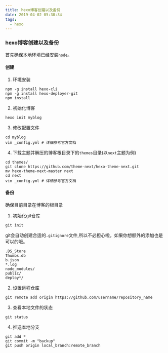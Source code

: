 ```yaml
---
title: hexo博客创建以及备份
date: 2019-04-02 05:30:34
tags:
  - hexo
---
```

### hexo博客创建以及备份
首先确保本地环境已经安装`node`。
#### 创建
1. 环境安装
```
npm -g install hexo-cli 
npm -g install hexo-deployer-git
npm install
```
2. 初始化博客
```
hexo init myblog
```
3. 修改配置文件
```
cd myblog
vim _config.yml # 详细参考官方文档
```
4. 下载主题并解压的博客根目录下的`themes`目录(以`next`主题为例)
```
cd themes/
git clone https://github.com/theme-next/hexo-theme-next.git
mv hexo-theme-next-master next
cd next
vim _config.yml # 详细参考官方文档
```
#### 备份
确保目前目录在博客的根目录
1. 初始化git仓库
```
git init
```
git会自动创建合适的`.gitignore`文件,所以不必担心啦，如果你想额外的添加也是可以的哦。
```
.DS_Store
Thumbs.db
b.json
*.log
node_modules/
public/
deploy*/
```
2. 设置远程仓库
```
git remote add origin https://github.com/username/repository_name  
```
3. 查看本地文件的状态
```
git status
```
4. 推送本地分支
```
git add *
git commit -m "backup"
git push origin local_branch:remote_branch
```
